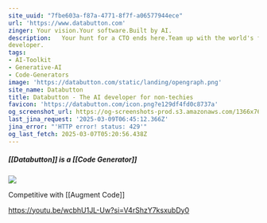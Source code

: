 ```yaml
---
site_uuid: "7fbe603a-f87a-4771-8f7f-a06577944ece"
url: 'https://www.databutton.com'
zinger: Your vision.Your software.Built by AI.
description:   Your hunt for a CTO ends here.Team up with the world's first reasoning AI
developer.
tags:
- AI-Toolkit
- Generative-AI
- Code-Generators
image: 'https://databutton.com/static/landing/opengraph.png'
site_name: Databutton
title: Databutton - The AI developer for non-techies
favicon: 'https://databutton.com/icon.png?e129df4fd0c8737a'
og_screenshot_url: https://og-screenshots-prod.s3.amazonaws.com/1366x768/80/false/dac8009c4226d4ffc6a26d55de74f3ce93f68154dbc21d1067933ad903069890.jpeg
last_jina_request: '2025-03-09T06:45:12.366Z'
jina_error: "'HTTP error! status: 429'"
og_last_fetch: 2025-03-07T05:20:56.438Z
---
```



##### [[Databutton]] is a [[Code Generator]]

![](https://i.imgur.com/cC7sfBi.png)


Competitive with [[Augment Code]]


https://youtu.be/wcbhU1JL-Uw?si=V4rShzY7ksxubDy0
